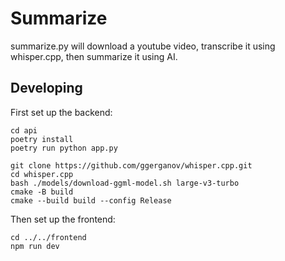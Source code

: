 # Summarize

summarize.py will download a youtube video, transcribe it using whisper.cpp, then summarize it using AI.

## Developing

First set up the backend:

    cd api
    poetry install
    poetry run python app.py

    git clone https://github.com/ggerganov/whisper.cpp.git
    cd whisper.cpp
    bash ./models/download-ggml-model.sh large-v3-turbo
    cmake -B build
    cmake --build build --config Release

Then set up the frontend:

    cd ../../frontend
    npm run dev